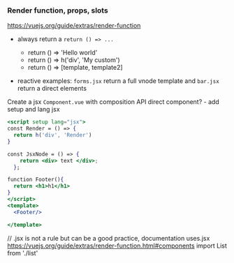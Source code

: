 ### Render function, props, slots

https://vuejs.org/guide/extras/render-function

- always return a `return () => ...`
  - return () => 'Hello world'
  - return () => h('div', 'My custom')
  - return () => [template, template2]

- reactive examples: `forms.jsx` return a full vnode template and `bar.jsx` return a direct elements


Create a jsx `Component.vue` with composition API direct component? - add setup and lang jsx

```jsx
<script setup lang="jsx">
const Render = () => {
  return h('div', 'Render')
}

const JsxNode = () => {
    return <div> text </div>;
  };

function Footer(){
  return <h1>h1</h1>
}
</script>
<template>
  <Footer/>

</template>
```

// .jsx is not a rule but can be a good practice, documentation uses.jsx https://vuejs.org/guide/extras/render-function.html#components
import List from './list'


